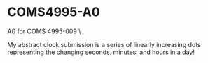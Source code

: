 # COMS4995-A0
A0 for COMS 4995-009 \ 

My abstract clock submission is a series of linearly increasing dots representing the changing seconds, minutes, and hours in a day!
